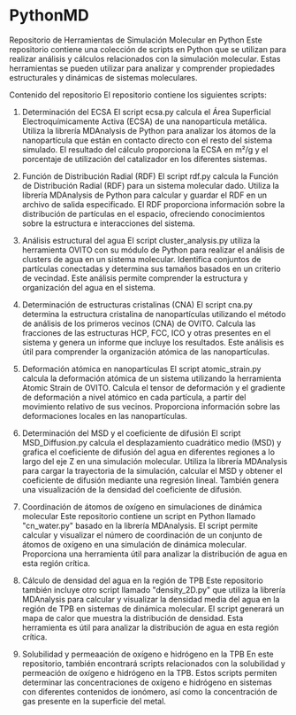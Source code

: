 # PythonMD
Repositorio de Herramientas de Simulación Molecular en Python
Este repositorio contiene una colección de scripts en Python que se utilizan para realizar análisis y cálculos relacionados con la simulación molecular. Estas herramientas se pueden utilizar para analizar y comprender propiedades estructurales y dinámicas de sistemas moleculares.

Contenido del repositorio
El repositorio contiene los siguientes scripts:

1. Determinación del ECSA
El script ecsa.py calcula el Área Superficial Electroquímicamente Activa (ECSA) de una nanopartícula metálica. Utiliza la librería MDAnalysis de Python para analizar los átomos de la nanopartícula que están en contacto directo con el resto del sistema simulado. El resultado del cálculo proporciona la ECSA en m²/g y el porcentaje de utilización del catalizador en los diferentes sistemas.

2. Función de Distribución Radial (RDF)
El script rdf.py calcula la Función de Distribución Radial (RDF) para un sistema molecular dado. Utiliza la librería MDAnalysis de Python para calcular y guardar el RDF en un archivo de salida especificado. El RDF proporciona información sobre la distribución de partículas en el espacio, ofreciendo conocimientos sobre la estructura e interacciones del sistema.

3. Análisis estructural del agua
El script cluster_analysis.py utiliza la herramienta OVITO con su módulo de Python para realizar el análisis de clusters de agua en un sistema molecular. Identifica conjuntos de partículas conectadas y determina sus tamaños basados en un criterio de vecindad. Este análisis permite comprender la estructura y organización del agua en el sistema.

4. Determinación de estructuras cristalinas (CNA)
El script cna.py determina la estructura cristalina de nanopartículas utilizando el método de análisis de los primeros vecinos (CNA) de OVITO. Calcula las fracciones de las estructuras HCP, FCC, ICO y otras presentes en el sistema y genera un informe que incluye los resultados. Este análisis es útil para comprender la organización atómica de las nanopartículas.

5. Deformación atómica en nanopartículas
El script atomic_strain.py calcula la deformación atómica de un sistema utilizando la herramienta Atomic Strain de OVITO. Calcula el tensor de deformación y el gradiente de deformación a nivel atómico en cada partícula, a partir del movimiento relativo de sus vecinos. Proporciona información sobre las deformaciones locales en las nanopartículas.

6. Determinación del MSD y el coeficiente de difusión
El script MSD_Diffusion.py calcula el desplazamiento cuadrático medio (MSD) y grafica el coeficiente de difusión del agua en diferentes regiones a lo largo del eje Z en una simulación molecular. Utiliza la librería MDAnalysis para cargar la trayectoria de la simulación, calcular el MSD y obtener el coeficiente de difusión mediante una regresión lineal. También genera una visualización de la densidad del coeficiente de difusión.

7. Coordinación de átomos de oxígeno en simulaciones de dinámica molecular
Este repositorio contiene un script en Python llamado "cn_water.py" basado en la librería MDAnalysis. El script permite calcular y visualizar el número de coordinación de un conjunto de átomos de oxígeno en una simulación de dinámica molecular. Proporciona una herramienta útil para analizar la distribución de agua en esta región crítica.

8. Cálculo de densidad del agua en la región de TPB
Este repositorio también incluye otro script llamado "density_2D.py" que utiliza la librería MDAnalysis para calcular y visualizar la densidad media del agua en la región de TPB en sistemas de dinámica molecular. El script generará un mapa de calor que muestra la distribución de densidad. Esta herramienta es útil para analizar la distribución de agua en esta región crítica.

9. Solubilidad y permeaación de oxígeno e hidrógeno en la TPB
En este repositorio, también encontrará scripts relacionados con la solubilidad y permeación de oxígeno e hidrógeno en la TPB. Estos scripts permiten determinar las concentraciones de oxígeno e hidrógeno en sistemas con diferentes contenidos de ionómero, así como la concentración de gas presente en la superficie del metal.
